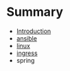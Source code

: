 # Summary

* [Introduction](README.md)
* [ansible](ansible.md)
* [linux](linux.md)
* [ingress](ingress.md)
* spring

